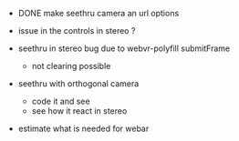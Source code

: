 - DONE make seethru camera an url options

- issue in the controls in stereo ?
- seethru in stereo bug due to webvr-polyfill submitFrame
  - not clearing possible
- seethru with orthogonal camera
  - code it and see
  - see how it react in stereo
- estimate what is needed for webar
